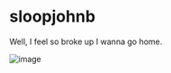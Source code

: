 # sloopjohnb
Well, I feel so broke up I wanna go home.

![image](https://user-images.githubusercontent.com/641197/166626907-978c945b-99a2-444b-b314-7d4f31bbb959.png)
